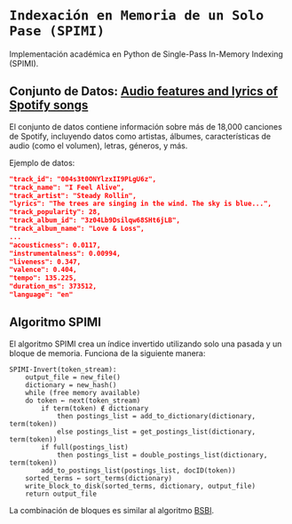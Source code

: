 # **`Indexación en Memoria de un Solo Pase (SPIMI)`**

Implementación académica en Python de Single-Pass In-Memory Indexing (SPIMI).

## **Conjunto de Datos: [Audio features and lyrics of Spotify songs](https://www.kaggle.com/datasets/imuhammad/audio-features-and-lyrics-of-spotify-songs/)**

El conjunto de datos contiene información sobre más de 18,000 canciones de Spotify, incluyendo datos como artistas, álbumes, características de audio (como el volumen), letras, géneros, y más.

Ejemplo de datos:

```json
"track_id": "004s3t0ONYlzxII9PLgU6z",
"track_name": "I Feel Alive",
"track_artist": "Steady Rollin",
"lyrics": "The trees are singing in the wind. The sky is blue...",
"track_popularity": 28,
"track_album_id": "3z04Lb9Dsilqw68SHt6jLB",
"track_album_name": "Love & Loss",
...
"acousticness": 0.0117,
"instrumentalness": 0.00994,
"liveness": 0.347,
"valence": 0.404,
"tempo": 135.225,
"duration_ms": 373512,
"language": "en"
```

## **Algoritmo SPIMI** 

El algoritmo SPIMI crea un índice invertido utilizando solo una pasada y un bloque de memoria. Funciona de la siguiente manera:

```
SPIMI-Invert(token_stream):
    output_file = new_file()
    dictionary = new_hash()
    while (free memory available)
    do token ← next(token_stream)
        if term(token) ∉ dictionary
            then postings_list = add_to_dictionary(dictionary, term(token))
            else postings_list = get_postings_list(dictionary, term(token))
        if full(postings_list)
            then postings_list = double_postings_list(dictionary, term(token))
        add_to_postings_list(postings_list, docID(token))
    sorted_terms ← sort_terms(dictionary)
    write_block_to_disk(sorted_terms, dictionary, output_file)
    return output_file
```

La combinación de bloques es similar al algoritmo [BSBI](https://nlp.stanford.edu/IR-book/html/htmledition/blocked-sort-based-indexing-1.html).
